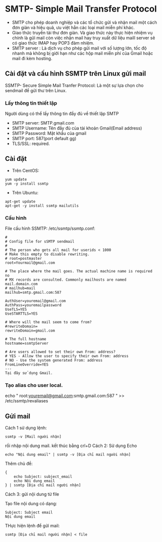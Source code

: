 # SMTP- Simple Mail Transfer Protocol
* SMTP cho phép doanh nghiệp và các tổ chức gửi và nhận mail một cách đơn giản và hiệu quả, ưu việt hẳn các loại mail miễn phí khác.
* Giao thức truyền tải thư đơn giản. Và giao thức này thực hiện nhiệm vụ chính là gửi mail còn việc nhận mail hay truy xuất dữ liệu maill server sẽ có giao thức IMAP hay POP3 đảm nhiệm.
* SMTP server : Là dịch vụ cho phép gửi mail với số lượng lớn, tốc độ nhanh mà không bị giới hạn như các hộp mail miễn phí của Gmail hoặc mail đi kèm hosting.
## Cài đặt và cấu hình SSMTP trên Linux gửi mail
SSMTP- Secure Simple Mail Tranfer Protocol: Là một sự lựa chọn cho sendmail để gửi thư trên Linux.
### Lấy thông tin thiết lập
Người dùng có thể lấy thông tin đầy đủ về thiết lập SMTP
* SMTP server: SMTP.gmail.com
* SMTP Username: Tên đầy đủ của tài khoản Gmail(Email address)
* SMTP Password: Mật khẩu của gmail
* SMTP port: 587(port default gg)
* TLS/SSL: required.

## Cài đặt
* Trên CentOS:
```
yum update
yum -y install ssmtp
```
* Trên Ubuntu:
```
apt-get update
apt-get -y install ssmtp mailutils
```

### Cấu hình 
File cấu hình SSMTP: /etc/ssmtp/ssmtp.conf:
```
#
# Config file for sSMTP sendmail
#
# The person who gets all mail for userids < 1000
# Make this empty to disable rewriting.
# root=postmaster
root=Yourmail@gmail.com

# The place where the mail goes. The actual machine name is required no
# MX records are consulted. Commonly mailhosts are named mail.domain.com
# mailhub=mail
mailhub=smtp.gmail.com:587

AuthUser=youremail@gmail.com
AuthPass=youremailpassword
UseTLS=YES
UseSTARTTLS=YES

# Where will the mail seem to come from?
#rewriteDomain=
rewriteDomain=gmail.com

# The full hostname
hostname=ssmtpServer

# Are users allowed to set their own From: address?
# YES - Allow the user to specify their own From: address
# NO - Use the system generated From: address
FromLineOverride=YES
---
Tại đây sử dụng Gmail.
```
### Tạo alias cho user local.

echo "
root:youremail@gmail.com:smtp.gmail.com:587
" >> /etc/ssmtp/revaliases

## Gửi mail
Cách 1 sử dụng lệnh:
```
ssmtp -v [Mail người nhận]
```
rồi nhập nội dung mail. kết thúc bằng crl+D
Cách 2: Sử dụng Echo
```
echo "Nội dung email" | ssmtp -v [Địa chỉ mail người nhận]
```
Thêm chủ đề:
```
{
    echo Subject: subject_email
    echo Nội dung email
} | ssmtp [Địa chỉ mail người nhận]
```
Cách 3: gửi nội dung từ file

Tạo file nội dung có dạng:
```
Subject: Subject email
Nội dung email
```

THực hiện lệnh để gửi mail:
```
ssmtp [Địa chỉ mail người nhận] < file
```